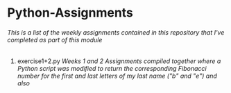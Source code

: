 # Python-Assignments

###### This is a list of the weekly assignments contained in this repository that I've completed as part of this module

1. exercise1+2.py 
*Weeks 1 and 2 Assignments compiled together where a Python script was modified to return the corresponding Fibonacci number for the first and last letters of my last name ("b" and "e") and also* 

